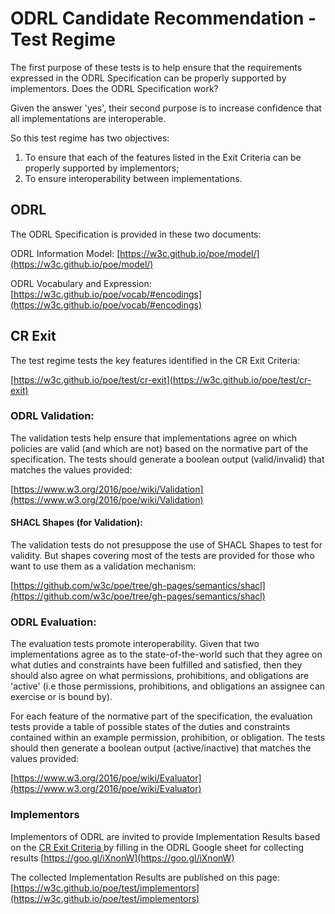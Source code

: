 # ODRL Candidate Recommendation - Test Regime

The first purpose of these tests is to help ensure that the requirements expressed in the ODRL Specification can be properly supported by implementors. Does the ODRL Specification work?

Given the answer 'yes', their second purpose is to increase confidence that all implementations are interoperable. 

So this test regime has two objectives:
1. To ensure that each of the features listed in the Exit Criteria can be properly supported by implementors;
2. To ensure interoperability between implementations.


## ODRL 

The ODRL Specification is provided in these two documents:

ODRL Information Model: [https://w3c.github.io/poe/model/](https://w3c.github.io/poe/model/)

ODRL Vocabulary and Expression: [https://w3c.github.io/poe/vocab/#encodings](https://w3c.github.io/poe/vocab/#encodings)

## CR Exit 

The test regime tests the key features identified in the CR Exit Criteria:

[https://w3c.github.io/poe/test/cr-exit](https://w3c.github.io/poe/test/cr-exit)

### ODRL Validation:

The validation tests help ensure that implementations agree on which policies are valid (and which are not) based on the normative part of the specification. The tests should generate a boolean output (valid/invalid) that matches the values provided:

[https://www.w3.org/2016/poe/wiki/Validation](https://www.w3.org/2016/poe/wiki/Validation)

#### SHACL Shapes (for Validation):

The validation tests do not presuppose the use of SHACL Shapes to test for validity. But shapes covering most of the tests are provided for those who want to use them as a validation mechanism:

[https://github.com/w3c/poe/tree/gh-pages/semantics/shacl](https://github.com/w3c/poe/tree/gh-pages/semantics/shacl)


### ODRL Evaluation:

The evaluation tests promote interoperability. Given that two implementations agree as to the state-of-the-world such that they agree on what duties and constraints have been fulfilled and satisfied, then they should also agree on what permissions, prohibitions, and obligations are 'active' (i.e those permissions, prohibitions, and obligations an assignee can exercise or is bound by). 

For each feature of the normative part of the specification, the evaluation tests provide a table of possible states of the duties and constraints contained within an example permission, prohibition, or obligation. The tests should then generate a boolean output (active/inactive) that matches the values provided:

[https://www.w3.org/2016/poe/wiki/Evaluator](https://www.w3.org/2016/poe/wiki/Evaluator)


### Implementors

Implementors of ODRL are invited to provide Implementation Results based on the [CR Exit Criteria ](https://w3c.github.io/poe/test/cr-exit) by filling in the ODRL Google sheet for collecting results [https://goo.gl/iXnonW](https://goo.gl/iXnonW)

The collected Implementation Results are published on this page: [https://w3c.github.io/poe/test/implementors](https://w3c.github.io/poe/test/implementors)
